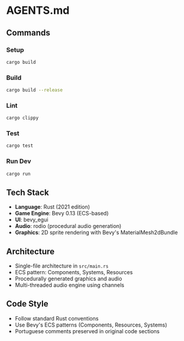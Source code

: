 # AGENTS.md

## Commands

### Setup
```bash
cargo build
```

### Build
```bash
cargo build --release
```

### Lint
```bash
cargo clippy
```

### Test
```bash
cargo test
```

### Run Dev
```bash
cargo run
```

## Tech Stack
- **Language**: Rust (2021 edition)
- **Game Engine**: Bevy 0.13 (ECS-based)
- **UI**: bevy_egui
- **Audio**: rodio (procedural audio generation)
- **Graphics**: 2D sprite rendering with Bevy's MaterialMesh2dBundle

## Architecture
- Single-file architecture in `src/main.rs`
- ECS pattern: Components, Systems, Resources
- Procedurally generated graphics and audio
- Multi-threaded audio engine using channels

## Code Style
- Follow standard Rust conventions
- Use Bevy's ECS patterns (Components, Resources, Systems)
- Portuguese comments preserved in original code sections
